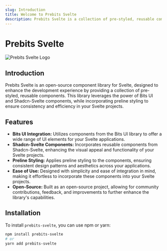```yaml
---
slug: Introduction
title: Welcome to Prebits Svelte
description: Prebits Svelte is a collection of pre-styled, reusable components that integrates Bits UI and Shadcn-Svelte components, incorporating preline styling for consistency and efficiency in Svelte projects.
---
```


# Prebits Svelte

![Prebits Svelte Logo](prebits-svelte-logo.png)

## Introduction

Prebits Svelte is an open-source component library for Svelte, designed to enhance the development experience by providing a collection of pre-styled, reusable components. This library leverages the power of Bits UI and Shadcn-Svelte components, while incorporating preline styling to ensure consistency and efficiency in your Svelte projects.

## Features

- **Bits UI Integration:** Utilizes components from the Bits UI library to offer a wide range of UI elements for your Svelte applications.
- **Shadcn-Svelte Components:** Incorporates reusable components from Shadcn-Svelte, enhancing the visual appeal and functionality of your Svelte projects.
- **Preline Styling:** Applies preline styling to the components, ensuring consistent design patterns and aesthetics across your applications.
- **Ease of Use:** Designed with simplicity and ease of integration in mind, making it effortless to incorporate these components into your Svelte projects.
- **Open-Source:** Built as an open-source project, allowing for community contributions, feedback, and improvements to further enhance the library's capabilities.

## Installation

To install `prebits-svelte`, you can use npm or yarn:

```bash
npm install prebits-svelte
# or
yarn add prebits-svelte
```
